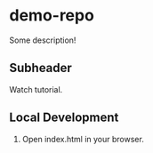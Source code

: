 # demo-repo

Some description!

## Subheader

Watch tutorial. 

## Local Development

1. Open index.html in your browser.